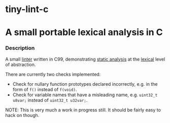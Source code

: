 # tiny-lint-c
# A small portable lexical analysis in C
### Description

A small [linter](https://en.wikipedia.org/wiki/Lint_(software)) written in C99, demonstrating [static analysis](https://en.wikipedia.org/wiki/Static_program_analysis) at the [lexical](https://en.wikipedia.org/wiki/Lexical_analysis) level of abstraction.

There are currently two checks implemented:
- Check for nullary function prototypes declared incorrectly, e.g. in the form of `f()` instead of `f(void)`.
- Check for variable names that have a misleading name, e.g. `uint32_t u8var;` instead of `uint32_t u32var;`.

NOTE: This is very much a work in progress still. It should be fairly easy to hack on though.

